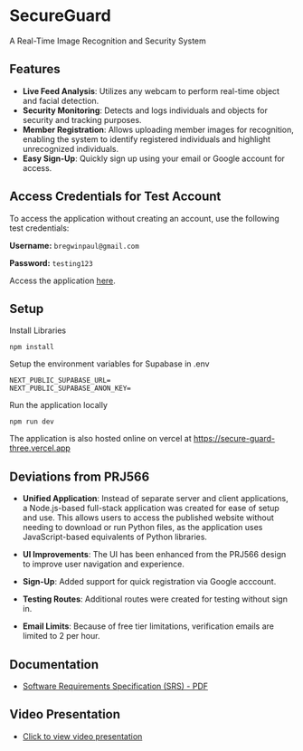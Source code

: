 # SecureGuard

A Real-Time Image Recognition and Security System

## Features

- **Live Feed Analysis**: Utilizes any webcam to perform real-time object and facial detection.
- **Security Monitoring**: Detects and logs individuals and objects for security and tracking purposes.
- **Member Registration**: Allows uploading member images for recognition, enabling the system to identify registered individuals and highlight unrecognized individuals.
- **Easy Sign-Up**: Quickly sign up using your email or Google account for access. 

## Access Credentials for Test Account

To access the application without creating an account, use the following test credentials:

**Username:** `bregwinpaul@gmail.com`

**Password:** `testing123`

Access the application [here](https://secure-guard-three.vercel.app).

## Setup

Install Libraries

```
npm install
```

Setup the environment variables for Supabase in .env

```
NEXT_PUBLIC_SUPABASE_URL=
NEXT_PUBLIC_SUPABASE_ANON_KEY=
```

Run the application locally

```
npm run dev
```

The application is also hosted online on vercel at https://secure-guard-three.vercel.app

## Deviations from PRJ566
- **Unified Application**: Instead of separate server and client applications, a Node.js-based full-stack application was created for ease of setup and use. This allows users to access the published website without needing to download or run Python files, as the application uses JavaScript-based equivalents of Python libraries.

- **UI Improvements**: The UI has been enhanced from the PRJ566 design to improve user navigation and experience.

- **Sign-Up**: Added support for quick registration via Google acccount. 

- **Testing Routes**: Additional routes were created for testing without sign in.
  
- **Email Limits**: Because of free tier limitations, verification emails are limited to 2 per hour.

## Documentation
- [Software Requirements Specification (SRS) - PDF](SRS_SecureGuard.pdf)

## Video Presentation
- [Click to view video presentation](https://seneca.sharepoint.com/sites/2024-09-03PRJ666NBB-Team04/_layouts/15/stream.aspx?id=%2Fsites%2F2024%2D09%2D03PRJ666NBB%2DTeam04%2FShared%20Documents%2FTeam%2004%2FSECUREGUARD%2Emp4&referrer=StreamWebApp%2EWeb&referrerScenario=AddressBarCopied%2Eview%2Ef2027c58%2D73b6%2D4986%2Da526%2D0ad04d2189ae&ga=1)
